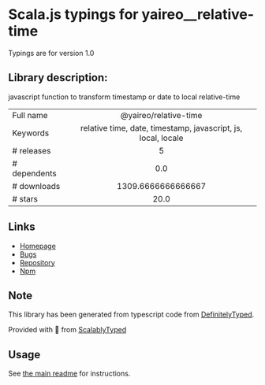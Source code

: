 
# Scala.js typings for yaireo__relative-time

Typings are for version 1.0

## Library description:
javascript function to transform timestamp or date to local relative-time

|                    |                 |
| ------------------ | :-------------: |
| Full name          | @yaireo/relative-time |
| Keywords           | relative time, date, timestamp, javascript, js, local, locale |
| # releases         | 5 |
| # dependents       | 0.0 |
| # downloads        | 1309.6666666666667 |
| # stars            | 20.0 |

## Links
- [Homepage](https://github.com/yairEO/relative-time)
- [Bugs](https://github.com/yaireo/relative-time/issues)
- [Repository](https://github.com/yairEO/relative-time)
- [Npm](https://www.npmjs.com/package/%40yaireo%2Frelative-time)
    


## Note
This library has been generated from typescript code from [DefinitelyTyped](https://definitelytyped.org).

Provided with :purple_heart: from [ScalablyTyped](https://github.com/oyvindberg/ScalablyTyped)

## Usage
See [the main readme](../../readme.md) for instructions.


